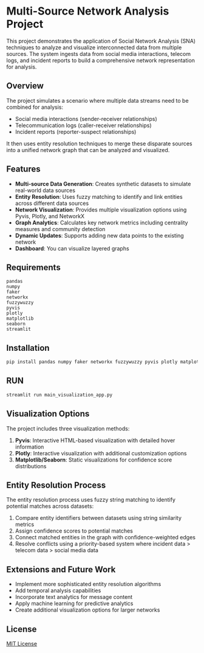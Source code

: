 # Multi-Source Network Analysis Project

This project demonstrates the application of Social Network Analysis (SNA) techniques to analyze and visualize interconnected data from multiple sources. The system ingests data from social media interactions, telecom logs, and incident reports to build a comprehensive network representation for analysis.

## Overview

The project simulates a scenario where multiple data streams need to be combined for analysis:
- Social media interactions (sender-receiver relationships)
- Telecommunication logs (caller-receiver relationships)
- Incident reports (reporter-suspect relationships)

It then uses entity resolution techniques to merge these disparate sources into a unified network graph that can be analyzed and visualized.

## Features

- **Multi-source Data Generation**: Creates synthetic datasets to simulate real-world data sources
- **Entity Resolution**: Uses fuzzy matching to identify and link entities across different data sources
- **Network Visualization**: Provides multiple visualization options using Pyvis, Plotly, and NetworkX
- **Graph Analytics**: Calculates key network metrics including centrality measures and community detection
- **Dynamic Updates**: Supports adding new data points to the existing network
- **Dashboard**: You can visualize layered graphs

## Requirements

```
pandas
numpy
faker
networkx
fuzzywuzzy
pyvis
plotly
matplotlib
seaborn
streamlit
```

## Installation

```bash
pip install pandas numpy faker networkx fuzzywuzzy pyvis plotly matplotlib seaborn stramlit
```

## RUN

```bash
streamlit run main_visualization_app.py
```

## Visualization Options

The project includes three visualization methods:

1. **Pyvis**: Interactive HTML-based visualization with detailed hover information
2. **Plotly**: Interactive visualization with additional customization options
3. **Matplotlib/Seaborn**: Static visualizations for confidence score distributions

## Entity Resolution Process

The entity resolution process uses fuzzy string matching to identify potential matches across datasets:

1. Compare entity identifiers between datasets using string similarity metrics
2. Assign confidence scores to potential matches
3. Connect matched entities in the graph with confidence-weighted edges
4. Resolve conflicts using a priority-based system where incident data > telecom data > social media data

## Extensions and Future Work

- Implement more sophisticated entity resolution algorithms
- Add temporal analysis capabilities
- Incorporate text analytics for message content
- Apply machine learning for predictive analytics
- Create additional visualization options for larger networks

## License

[MIT License](LICENSE)
